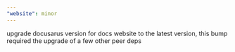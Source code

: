 ```yaml
---
"website": minor
---
```


upgrade docusarus version for docs website to the latest version, this bump required the upgrade of a few other peer deps
